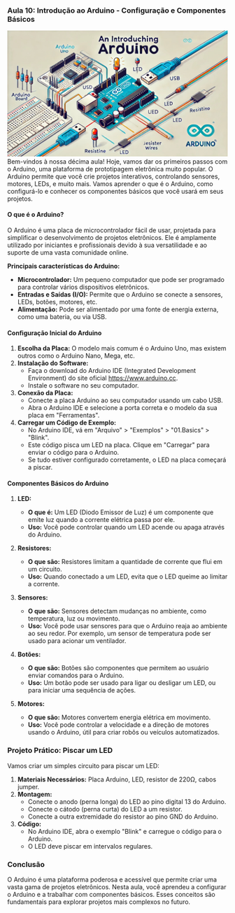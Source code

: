### Aula 10: Introdução ao Arduino - Configuração e Componentes Básicos
![](./assets/10.jpeg)
Bem-vindos à nossa décima aula! Hoje, vamos dar os primeiros passos com o Arduino, uma plataforma de prototipagem eletrônica muito popular. O Arduino permite que você crie projetos interativos, controlando sensores, motores, LEDs, e muito mais. Vamos aprender o que é o Arduino, como configurá-lo e conhecer os componentes básicos que você usará em seus projetos.

#### O que é o Arduino?

O Arduino é uma placa de microcontrolador fácil de usar, projetada para simplificar o desenvolvimento de projetos eletrônicos. Ele é amplamente utilizado por iniciantes e profissionais devido à sua versatilidade e ao suporte de uma vasta comunidade online.

**Principais características do Arduino:**
- **Microcontrolador:** Um pequeno computador que pode ser programado para controlar vários dispositivos eletrônicos.
- **Entradas e Saídas (I/O):** Permite que o Arduino se conecte a sensores, LEDs, botões, motores, etc.
- **Alimentação:** Pode ser alimentado por uma fonte de energia externa, como uma bateria, ou via USB.

#### Configuração Inicial do Arduino

1. **Escolha da Placa:** O modelo mais comum é o Arduino Uno, mas existem outros como o Arduino Nano, Mega, etc.
2. **Instalação do Software:** 
   - Faça o download do Arduino IDE (Integrated Development Environment) do site oficial https://www.arduino.cc.
   - Instale o software no seu computador.
3. **Conexão da Placa:**
   - Conecte a placa Arduino ao seu computador usando um cabo USB.
   - Abra o Arduino IDE e selecione a porta correta e o modelo da sua placa em "Ferramentas".
4. **Carregar um Código de Exemplo:**
   - No Arduino IDE, vá em "Arquivo" > "Exemplos" > "01.Basics" > "Blink".
   - Este código pisca um LED na placa. Clique em "Carregar" para enviar o código para o Arduino.
   - Se tudo estiver configurado corretamente, o LED na placa começará a piscar.

#### Componentes Básicos do Arduino

1. **LED:**
   - **O que é:** Um LED (Diodo Emissor de Luz) é um componente que emite luz quando a corrente elétrica passa por ele.
   - **Uso:** Você pode controlar quando um LED acende ou apaga através do Arduino.

2. **Resistores:**
   - **O que são:** Resistores limitam a quantidade de corrente que flui em um circuito.
   - **Uso:** Quando conectado a um LED, evita que o LED queime ao limitar a corrente.

3. **Sensores:**
   - **O que são:** Sensores detectam mudanças no ambiente, como temperatura, luz ou movimento.
   - **Uso:** Você pode usar sensores para que o Arduino reaja ao ambiente ao seu redor. Por exemplo, um sensor de temperatura pode ser usado para acionar um ventilador.

4. **Botões:**
   - **O que são:** Botões são componentes que permitem ao usuário enviar comandos para o Arduino.
   - **Uso:** Um botão pode ser usado para ligar ou desligar um LED, ou para iniciar uma sequência de ações.

5. **Motores:**
   - **O que são:** Motores convertem energia elétrica em movimento.
   - **Uso:** Você pode controlar a velocidade e a direção de motores usando o Arduino, útil para criar robôs ou veículos automatizados.

### Projeto Prático: Piscar um LED

Vamos criar um simples circuito para piscar um LED:

1. **Materiais Necessários:** Placa Arduino, LED, resistor de 220Ω, cabos jumper.
2. **Montagem:**
   - Conecte o anodo (perna longa) do LED ao pino digital 13 do Arduino.
   - Conecte o cátodo (perna curta) do LED a um resistor.
   - Conecte a outra extremidade do resistor ao pino GND do Arduino.
3. **Código:**
   - No Arduino IDE, abra o exemplo "Blink" e carregue o código para o Arduino.
   - O LED deve piscar em intervalos regulares.

### Conclusão

O Arduino é uma plataforma poderosa e acessível que permite criar uma vasta gama de projetos eletrônicos. Nesta aula, você aprendeu a configurar o Arduino e a trabalhar com componentes básicos. Esses conceitos são fundamentais para explorar projetos mais complexos no futuro.